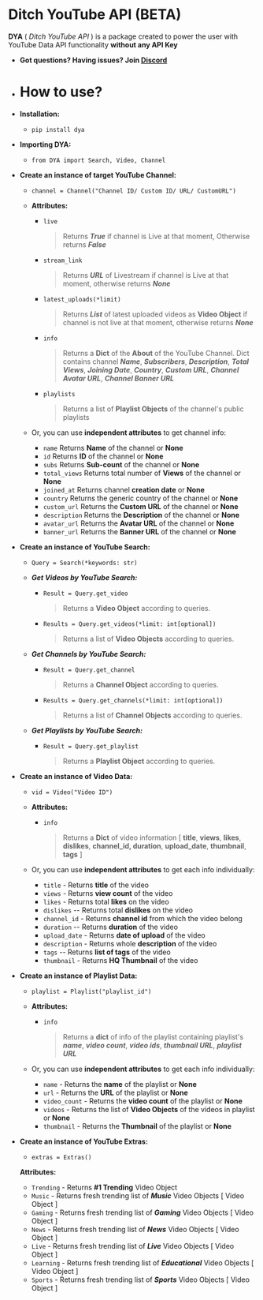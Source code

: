 # Ditch YouTube API (BETA)             
 **DYA** ( *Ditch YouTube API* ) is a package created to power the user with YouTube Data API functionality **without any API Key**  
  
  
 - **Got questions? Having issues? Join [Discord](https://discord.gg/YAFGAaMrTC)**  
 - # How to use?       
 - **Installation:**   
   - `pip install dya`
 

 - **Importing DYA:**   
   - `from DYA import Search, Video, Channel`              

             
 - **Create an instance of target YouTube Channel:**   
	- `channel = Channel("Channel ID/ Custom ID/ URL/ CustomURL") `  
	       
	 - **Attributes:**     
		- `live`    
			> Returns ***True*** if channel is Live at that moment, Otherwise returns ***False***  
			            
		 - `stream_link`     
			> Returns ***URL*** of Livestream if channel is Live at that moment, otherwise returns ***None***  
			            
		 - `latest_uploads(*limit)`     
			> Returns ***List*** of latest uploaded videos as **Video Object** if channel is not live at that moment, otherwise returns ***None***
			      
		 - `info`  
			 > Returns a **Dict** of the **About** of the YouTube Channel. Dict contains channel ***Name***, ***Subscribers***, ***Description***, ***Total Views***, ***Joining Date***, ***Country***, ***Custom URL***, ***Channel Avatar URL***,  ***Channel Banner URL***  
			 
		  - `playlists`     
			> Returns a list of **Playlist Objects** of the channel's public playlists  
			      
	- Or, you can use **independent attributes** to get channel info:  
		 - `name` Returns **Name** of the channel or **None**  
		 - `id` Returns **ID** of the channel or **None**  
		 - `subs` Returns **Sub-count** of the channel or **None**      
		- `total_views` Returns total number of **Views** of the channel or **None**         
		- `joined_at` Returns channel **creation date** or **None**     
		- `country` Returns the generic country of the channel or **None**    
		- `custom_url` Returns the **Custom URL** of the channel or **None**     
		- `description` Returns the **Description** of the channel or **None**     
		- `avatar_url` Returns the **Avatar URL** of the channel or **None**     
		- `banner_url` Returns the **Banner URL** of the channel or **None**    

	
 - **Create an instance of YouTube Search:**        
	- `Query = Search(*keywords: str)`  
   - ***Get Videos by YouTube Search:***     
		- `Result = Query.get_video`        
			> Returns a **Video Object** according to queries.    
		- `Results = Query.get_videos(*limit: int[optional])`        
			> Returns a list of **Video Objects** according to queries.  
			
	- ***Get Channels by YouTube Search:***        
		- `Result = Query.get_channel`        
			> Returns a **Channel Object** according to queries.    
		- `Results = Query.get_channels(*limit: int[optional])`        
			> Returns a list of **Channel Objects** according to queries.  
			
	- ***Get Playlists by YouTube Search:***   
		- `Result = Query.get_playlist`        
			> Returns a **Playlist Object** according to queries. 

			
 - **Create an instance of Video Data:**  
	 - `vid = Video("Video ID")`  
	 - **Attributes:**   
		- `info`   
			> Returns a **Dict** of video information [ **title**, **views**, **likes**, **dislikes**, **channel_id, duration**, **upload_date**, **thumbnail**, **tags** ]    
    
	- Or, you can use **independent attributes** to get each info individually:        
	   - `title` - Returns **title** of the video        
	   - `views` - Returns **view count** of the video        
	   - `likes` - Returns total **likes** on the video        
	   - `dislikes` -- Returns total **dislikes** on the video        
	   - `channel_id` - Returns **channel id** from which the video belong        
	   - `duration` -- Returns **duration** of the video        
	   - `upload_date` - Returns **date of upload** of the video        
	   - `description` - Returns whole **description** of the video        
	   - `tags` -- Returns **list of tags** of the video        
	   - `thumbnail` - Returns **HQ Thumbnail** of the video  
   

- **Create an instance of Playlist Data:**

    - `playlist = Playlist("playlist_id")`
    
    - **Attributes:**
	    - `info` 
		    > Returns a **dict** of info of the playlist containing playlist's ***name***, ***video count***, ***video ids***, ***thumbnail URL***, ***playlist URL***
		    
	- Or, you can use **independent attributes** to get each info individually:
		- `name` - Returns the **name** of the playlist or **None**
		- `url` - Returns the **URL** of the playlist or **None**
		- `video_count` - Returns the **video count** of the playlist or **None**
		- `videos` - Returns the list of **Video Objects** of the videos in playlist or **None**
		- `thumbnail` - Returns the **Thumbnail** of the playlist or **None**
		

 - **Create an instance of YouTube Extras:**  
	 - `extras = Extras()`  
	 
	  **Attributes:**  
	- `Trending` - Returns **#1 Trending** Video Object  
     - `Music` - Returns fresh trending list of ***Music*** Video Objects [ Video Object ]  
	 - `Gaming` - Returns fresh trending list of ***Gaming*** Video Objects [ Video Object ]  
	 - `News` - Returns fresh trending list of ***News*** Video Objects [ Video Object ]  
	 - `Live` - Returns fresh trending list of ***Live*** Video Objects [ Video Object ]  
	 - `Learning` - Returns fresh trending list of ***Educational*** Video Objects [ Video Object ]  
	 - `Sports` - Returns fresh trending list of ***Sports*** Video Objects [ Video Object ]
	 

